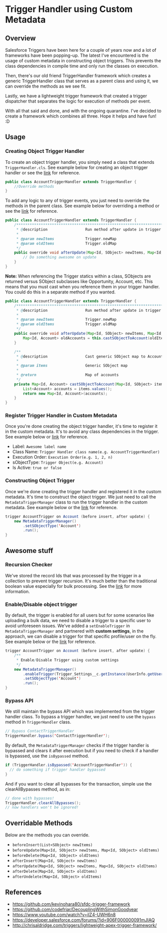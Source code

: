 # Trigger Handler using Custom Metadata
## Overview
Salesforce Triggers have been here for a couple of years now and a lot of frameworks have been popping-up. The latest I've encountered is the usage of custom metadata in constructing object triggers. This prevents the class dependencies in compile time and only run the classes on execution. 

Then, there's our old friend TriggerHandler framework which creates a generic TriggerHandler class that serves as a parent class and using it, we can override the methods as we see fit. 

Lastly, we have a lightweight trigger framework that created a trigger dispatcher that separates the logic for execution of methods per event.

With all that said and done, and with the ongoing quarantine. I've decided to create a framework which combines all three. Hope it helps and have fun! :D 

## Usage
### Creating Object Trigger Handler
To create an object trigger handler, you simply need a class that extends ```TriggerHandler.cls```. See example below for creating an object trigger handler or see the [link](./examples/classes/AccountTriggerHandler.cls) for reference.

```java
public class AccountTriggerHandler extends TriggerHandler { 
    //Override methods 
}
```

To add any logic to any of trigger events, you just need to override the methods in the parent class. See example below for overriding a method or see the [link](./examples/classes/AccountTriggerHandler.cls) for reference.
```java
public class AccountTriggerHandler extends TriggerHandler { 
    /*********************************************************************
     * @description                 Run method after update in trigger
     * 
     * @param newItems              Trigger.newMap
     * @param oldItems              Trigger.oldMap
     */
    public override void afterUpdate(Map<Id, SObject> newItems, Map<Id, SObject> oldItems) {
        // Do something awesome on update
    }
}
```

**Note:** When referencing the Trigger statics within a class, SObjects are returned versus SObject subclasses like Opportunity, Account, etc. This means that you must cast when you reference them in your trigger handler. You could do this in a separate method if you wanted. 
```java
public class AccountTriggerHandler extends TriggerHandler {
    /*********************************************************************
     * @description                 Run method after update in trigger
     * 
     * @param newItems              Trigger.newMap
     * @param oldItems              Trigger.oldMap
     */
    public override void afterUpdate(Map<Id, SObject> newItems, Map<Id, SObject> oldItems) {
        Map<Id, Account> oldAccounts = this.castSObjectToAccount(oldItems));
    }

    /**
     * @description                 Cast generic SObject map to Account Map
     * 
     * @param items                 Generic SObject map
     * 
     * @return                      Map of accounts
     */
    private Map<Id, Account> castSObjectToAccount(Map<Id, SObject> items) {
        List<Account> accounts = items.values();
        return new Map<Id, Account>(accounts);
    }
}
```

### Register Trigger Handler in Custom Metadata
Once you're done creating the object trigger handler, it's time to register it in the custom metadata. It's to avoid any class dependencies in the trigger. See example below or [link](./examples/customMetadata/Trigger_Handler.Account_Trigger_Handler.md-meta.xml) for reference.
 - Label: ```Awesome label name```
 - Class Name: ```Trigger Handler class name(e.g. AccountTriggerHandler)```
 - Execution Order: ```Execution Order(e.g. 1, 2, n)```
 - sObjectType: ```Trigger Object(e.g. Account)```
 - Is Active: ```true or false```

### Constructing Object Trigger
Once we're done creating the trigger handler and registered it in the custom metadata. It's time to construct the object trigger. We just need to call the ```MetadataTriggerManager``` class to run the trigger handler in the custom metadata. See example below or the [link](./examples/triggers/AccountTrigger.trigger) for reference.
```java
trigger AccountTrigger on Account (before insert, after update) {
    new MetadataTriggerManager()
        .setSObjectType('Account')
        .run();
}
```

## Awesome stuff
### Recursion Checker
We've stored the record Ids that was processed by the trigger in a collection to prevent trigger recursion. It's much better than the traditional boolean value especially for bulk processing. See the [link](https://developer.salesforce.com/forums/?id=906F000000091mJIAQ) for more information.
### Enable/Disable object trigger
By default, the trigger is enabled for all users but for some scenarios like uploading a bulk data, we need to disable a trigger to a specific user to avoid unforeseen issues. We've added a ```setEnableTrigger``` in ```MetadataTriggerManager``` and partnered with **custom settings**, in the approach, we can disable a trigger for that specific profile/user on the fly. See example below or the [link](./examples/triggers/AccountTrigger.trigger) for reference.
```java
trigger AccountTrigger on Account (before insert, after update) {
    /**
     * Enable/Disable Trigger using custom settings
     */
    new MetadataTriggerManager()
        .enableTrigger(Trigger_Settings__c.getInstance(UserInfo.getUserId()).AccountTrigger__c)
        .setSObjectType('Account')
        .run();
}
```
### Bypass API
We still maintain the bypass API which was implemented from the trigger handler class. To bypass a trigger handler, we just need to use the ```bypass``` method in ```TriggerHandler``` class.
```java
// Bypass ContactTriggerHandler
TriggerHandler.bypass('ContactTriggerHandler');
```
By default, the ```MetadataTriggerManager``` checks if the trigger handler is bypassed and clears it after execution but if you need to check if a handler is bypassed, use the ```isBypassed``` method.
```java
if (TriggerHandler.isBypassed('AccountTriggerHandler')) {
  // do something if trigger handler bypassed
}
```
And if you want to clear all bypasses for the transaction, simple use the clearAllBypasses method, as in:
```java
// done with bypasses!
TriggerHandler.clearAllBypasses();
// now handlers won't be ignored!
```
## Overridable Methods
Below are the methods you can override.
- ```beforeInsert(List<SObject> newItems)```
- ```beforeUpdate(Map<Id, SObject> newItems, Map<Id, SObject> oldItems)```
- ```beforeDelete(Map<Id, SObject> oldItems)```
- ```afterInsert(Map<Id, SObject> newItems)```
- ```afterUpdate(Map<Id, SObject> newItems, Map<Id, SObject> oldItems)```
- ```afterDelete(Map<Id, SObject> oldItems)```
- ```afterUndelete(Map<Id, SObject> oldItems)```
## References
- https://github.com/kevinohara80/sfdc-trigger-framework
- https://github.com/codefriar/DecouplingWithSimonGoodyear
- https://www.youtube.com/watch?v=ilZ4-UWH6n8
- https://developer.salesforce.com/forums/?id=906F000000091mJIAQ
- http://chrisaldridge.com/triggers/lightweight-apex-trigger-framework/